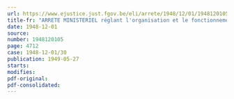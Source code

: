 ```yaml
---
url: https://www.ejustice.just.fgov.be/eli/arrete/1948/12/01/1948120105/justel
title-fr: "ARRETE MINISTERIEL réglant l'organisation et le fonctionnement du Service social du Ministère des Affaires économiques et des Classes moyennes"
date: 1948-12-01
source:
number: 1948120105
page: 4712
case: 1948-12-01/30
publication: 1949-05-27
starts:
modifies:
pdf-original:
pdf-consolidated:
---
```



